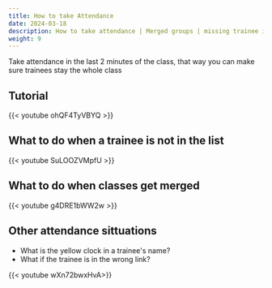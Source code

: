 ```yaml
---
title: How to take Attendance
date: 2024-03-18
description: How to take attendance | Merged groups | missing trainee in list
weight: 9
---
```


Take attendance in the last 2 minutes of the class, that way you can make sure trainees stay the whole class

## Tutorial

{{< youtube ohQF4TyVBYQ >}}

## What to do when a trainee is not in the list

{{< youtube SuLOOZVMpfU >}}

## What to do when classes get merged

{{< youtube g4DRE1bWW2w >}}

## Other attendance sittuations

- What is the yellow clock in a trainee's name?
- What if the trainee is in the wrong link?

{{< youtube wXn72bwxHvA>}}
